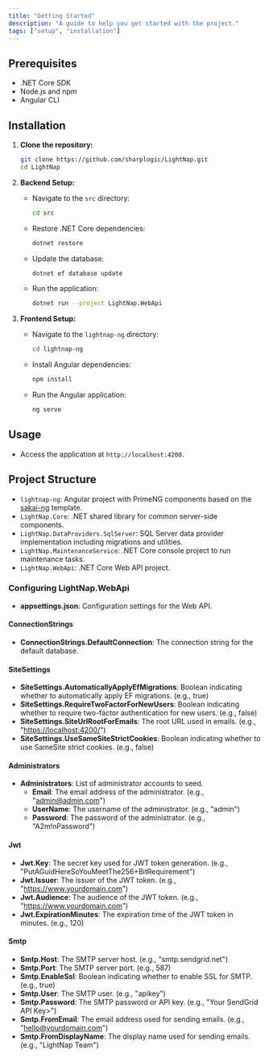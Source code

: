 ```yaml
---
title: "Getting Started"
description: "A guide to help you get started with the project."
tags: ["setup", "installation"]
---
```


## Prerequisites

- .NET Core SDK
- Node.js and npm
- Angular CLI

## Installation

1. **Clone the repository:**

   ```bash
   git clone https://github.com/sharplogic/LightNap.git
   cd LightNap
   ```

2. **Backend Setup:**

   - Navigate to the `src` directory:

     ```bash
     cd src
     ```

   - Restore .NET Core dependencies:

     ```bash
     dotnet restore
     ```

   - Update the database:

     ```bash
     dotnet ef database update
     ```

   - Run the application:

     ```bash
     dotnet run --project LightNap.WebApi
     ```

3. **Frontend Setup:**

   - Navigate to the `lightnap-ng` directory:

     ```bash
     cd lightnap-ng
     ```

   - Install Angular dependencies:

     ```bash
     npm install
     ```

   - Run the Angular application:

     ```bash
     ng serve
     ```

## Usage

- Access the application at `http://localhost:4200`.

## Project Structure

- `lightnap-ng`: Angular project with PrimeNG components based on the [sakai-ng](https://github.com/primefaces/sakai-ng) template.
- `LightNap.Core`: .NET shared library for common server-side components.
- `LightNap.DataProviders.SqlServer`: SQL Server data provider implementation including migrations and utilities.
- `LightNap.MaintenanceService`: .NET Core console project to run maintenance tasks.
- `LightNap.WebApi`: .NET Core Web API project.

### Configuring LightNap.WebApi

- **appsettings.json**: Configuration settings for the Web API.

#### ConnectionStrings

- **ConnectionStrings.DefaultConnection**: The connection string for the default database.

#### SiteSettings

- **SiteSettings.AutomaticallyApplyEfMigrations**: Boolean indicating whether to automatically apply EF migrations. (e.g., true)
- **SiteSettings.RequireTwoFactorForNewUsers**: Boolean indicating whether to require two-factor authentication for new users. (e.g., false)
- **SiteSettings.SiteUrlRootForEmails**: The root URL used in emails. (e.g., "<https://localhost:4200/>")
- **SiteSettings.UseSameSiteStrictCookies**: Boolean indicating whether to use SameSite strict cookies. (e.g., false)

#### Administrators

- **Administrators**: List of administrator accounts to seed.
  - **Email**: The email address of the administrator. (e.g., "<admin@admin.com>")
  - **UserName**: The username of the administrator. (e.g., "admin")
  - **Password**: The password of the administrator. (e.g., "A2m!nPassword")

#### Jwt

- **Jwt.Key**: The secret key used for JWT token generation. (e.g., "PutAGuidHereSoYouMeetThe256+BitRequirement")
- **Jwt.Issuer**: The issuer of the JWT token. (e.g., "<https://www.yourdomain.com>")
- **Jwt.Audience**: The audience of the JWT token. (e.g., "<https://www.yourdomain.com>")
- **Jwt.ExpirationMinutes**: The expiration time of the JWT token in minutes. (e.g., 120)

#### Smtp

- **Smtp.Host**: The SMTP server host. (e.g., "smtp.sendgrid.net")
- **Smtp.Port**: The SMTP server port. (e.g., 587)
- **Smtp.EnableSsl**: Boolean indicating whether to enable SSL for SMTP. (e.g., true)
- **Smtp.User**: The SMTP user. (e.g., "apikey")
- **Smtp.Password**: The SMTP password or API key. (e.g., "Your SendGrid API Key>")
- **Smtp.FromEmail**: The email address used for sending emails. (e.g., "<hello@yourdomain.com>")
- **Smtp.FromDisplayName**: The display name used for sending emails. (e.g., "LightNap Team")
